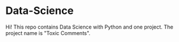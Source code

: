 # Data-Science
Hi! This repo contains Data Science with Python and one project. The project name is "Toxic Comments".
